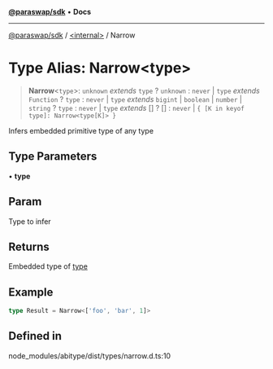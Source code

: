 [**@paraswap/sdk**](../../README.md) • **Docs**

***

[@paraswap/sdk](../../globals.md) / [\<internal\>](../README.md) / Narrow

# Type Alias: Narrow\<type\>

> **Narrow**\<`type`\>: `unknown` *extends* `type` ? `unknown` : `never` \| `type` *extends* `Function` ? `type` : `never` \| `type` *extends* `bigint` \| `boolean` \| `number` \| `string` ? `type` : `never` \| `type` *extends* [] ? [] : `never` \| `{ [K in keyof type]: Narrow<type[K]> }`

Infers embedded primitive type of any type

## Type Parameters

• **type**

## Param

Type to infer

## Returns

Embedded type of [type](Narrow.md)

## Example

```ts
type Result = Narrow<['foo', 'bar', 1]>
```

## Defined in

node\_modules/abitype/dist/types/narrow.d.ts:10
